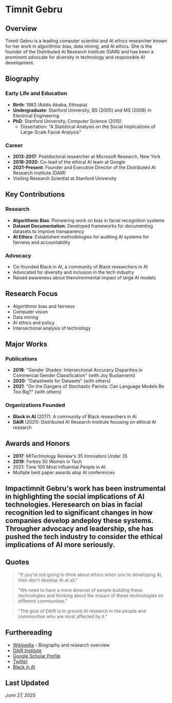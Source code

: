 # Timnit Gebru

## Overview
Timnit Gebru is a leading computer scientist and AI ethics researcher known for her work in algorithmic bias, data mining, and AI ethics. She is the founder of the Distributed AI Research Institute (DAIR) and has been a prominent advocate for diversity in technology and responsible AI development.

## Biography

### Early Life and Education
- **Birth**: 1983 (Addis Ababa, Ethiopia)
- **Undergraduate**: Stanford University, BS (2005) and MS (2008) in Electrical Engineering
- **PhD**: Stanford University, Computer Science (2015)
  - Dissertation: "A Statistical Analysis on the Social Implications of Large-Scale Facial Analysis"

### Career
- **2013-2017**: Postdoctoral researcher at Microsoft Research, New York
- **2018-2020**: Co-lead of the ethical AI team at Google
- **2021-Present**: Founder and Executive Director of the Distributed AI Research Institute (DAIR)
- Visiting Research Scientist at Stanford University

## Key Contributions

### Research
- **Algorithmic Bias**: Pioneering work on bias in facial recognition systems
- **Dataset Documentation**: Developed frameworks for documenting datasets to improve transparency
- **AI Ethics**: Established methodologies for auditing AI systems for fairness and accountability

### Advocacy
- Co-founded Black in AI, a community of Black researchers in AI
- Advocated for diversity and inclusion in the tech industry
- Raised awareness about thenvironmental impact of large AI models

## Research Focus
- Algorithmic bias and fairness
- Computer vision
- Data mining
- AI ethics and policy
- Intersectional analysis of technology

## Major Works

### Publications
- **2018**: "Gender Shades: Intersectional Accuracy Disparities in Commercial Gender Classification" (with Joy Buolamwini)
- **2020**: "Datasheets for Datasets" (with others)
- **2021**: "On the Dangers of Stochastic Parrots: Can Language Models Be Too Big?" (with others)

### Organizations Founded
- **Black in AI** (2017): A community of Black researchers in AI
- **DAIR** (2021): Distributed AI Research Institute focusing on ethical AI research

## Awards and Honors
- **2017**: MITechnology Review's 35 Innovators Under 35
- **2019**: Forbes 50 Women in Tech
- 2021: Time 100 Most Influential People in AI
- Multiple best paper awards atop AI conferences

## Impactimnit Gebru's work has been instrumental in highlighting the social implications of AI technologies. Heresearch on bias in facial recognition led to significant changes in how companies develop andeploy these systems. Througher advocacy and leadership, she has pushed the tech industry to consider the ethical implications of AI more seriously.

## Quotes
> "If you're not going to think about ethics when you're developing AI, then don't develop AI at all."

> "We need to have a more diverset of people building these technologies and thinking about the impact of these technologies on different communities."

> "The goal of DAIR is to ground AI research in the people and communities who are most affected by it."

## Furthereading
- [Wikipedia](https://en.wikipedia.org/wiki/Timnit_Gebru) - Biography and research overview
- [DAIR Institute](https://www.dair-institute.org/)
- [Google Scholar Profile](https://scholar.google.com/citations?user=W7W4f3EAAAAJ)
- [Twitter](https://twitter.com/timnitGebru)
- [Black in AI](https://blackinai.github.io/)

## Last Updated
*June 27, 2025*



